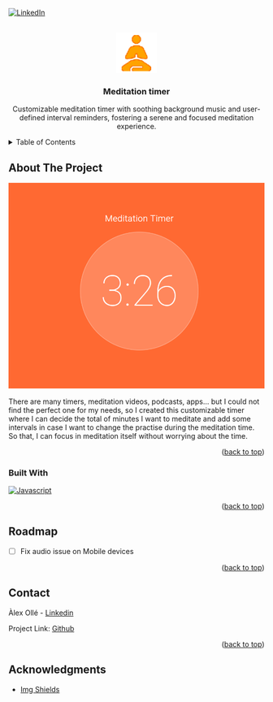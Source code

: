 <a name="readme-top"></a>

[![LinkedIn][linkedin-shield]][linkedin-url]

<!-- PROJECT LOGO -->
<br />
<div align="center">
  <a href="https://github.com/alex-olle/timer">
    <img src="static/logo192.png" alt="Logo" width="80" height="80">
  </a>

  <h3 align="center">Meditation timer</h3>

  <p align="center">
    Customizable meditation timer with soothing background music and user-defined interval reminders, fostering a serene and focused meditation experience.
  </p>
</div>

<!-- TABLE OF CONTENTS -->
<details>
  <summary>Table of Contents</summary>
  <ol>
    <li>
      <a href="#about-the-project">About The Project</a>
      <ul>
        <li><a href="#built-with">Built With</a></li>
      </ul>
    </li>
    <li><a href="#roadmap">Roadmap</a></li>
    <li><a href="#contact">Contact</a></li>
  </ol>
</details>

<!-- ABOUT THE PROJECT -->

## About The Project

[![Product Name Screen Shot][product-screenshot]](https://example.com)

There are many timers, meditation videos, podcasts, apps... but I could not find the perfect one for my needs, so I created this customizable timer where I can decide the total of minutes I want to meditate and add some intervals in case I want to change the practise during the meditation time. So that, I can focus in meditation itself without worrying about the time.

<p align="right">(<a href="#readme-top">back to top</a>)</p>

### Built With

[![Javascript][javascript-shield]][javascript-url]

<p align="right">(<a href="#readme-top">back to top</a>)</p>

<!-- ROADMAP -->

## Roadmap

- [ ] Fix audio issue on Mobile devices

<p align="right">(<a href="#readme-top">back to top</a>)</p>

<!-- CONTACT -->

## Contact

Àlex Ollé - [Linkedin](https://www.linkedin.com/in/alejandro-olle-ramos/)

Project Link: [Github](https://github.com/alex-olle/timer)

<p align="right">(<a href="#readme-top">back to top</a>)</p>

<!-- ACKNOWLEDGMENTS -->

## Acknowledgments

* [Img Shields](https://shields.io)

<!-- MARKDOWN LINKS & IMAGES -->
<!-- https://www.markdownguide.org/basic-syntax/#reference-style-links -->

[javascript-shield]: https://img.shields.io/badge/JavaScript-F7DF1E?style=for-the-badge&logo=JavaScript&logoColor=black
[javascript-url]: https://www.javascript.com/
[linkedin-shield]: https://img.shields.io/badge/-LinkedIn-black.svg?style=for-the-badge&logo=linkedin&colorB=555
[linkedin-url]: https://www.linkedin.com/in/alejandro-olle-ramos/
[product-screenshot]: static/screenshot.png
